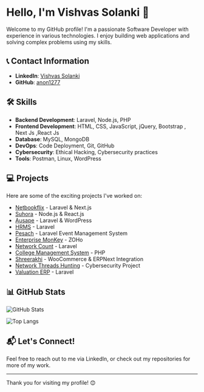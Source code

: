 # Hello, I'm **Vishvas Solanki** 👋

Welcome to my GitHub profile! I'm a passionate Software Developer with experience in various technologies. I enjoy building web applications and solving complex problems using my skills. 

## 📞 Contact Information
- **LinkedIn**: [Vishvas Solanki](https://www.linkedin.com/in/vishvas-solanki-293587192)
- **GitHub**: [anon1277](https://github.com/anon1277)

## 🛠️ Skills
- **Backend Development**: Laravel, Node.js, PHP
- **Frontend Development**: HTML, CSS, JavaScript, jQuery, Bootstrap , Next Js ,React Js
- **Database**: MySQL, MongoDB
- **DevOps**: Code Deployment, Git, GitHub
- **Cybersecurity**: Ethical Hacking, Cybersecurity practices
- **Tools**: Postman, Linux, WordPress

## 💻 Projects
Here are some of the exciting projects I've worked on:

- [Netbookflix](#) - Laravel & Next.js
- [Suhora](#) - Node.js & React.js
- [Ausape](#) - Laravel & WordPress
- [HRMS](#) - Laravel
- [Pesach](#) - Laravel Event Management System
- [Enterprise MonKey](#) - ZOHo
- [Network Count](#) - Laravel
- [College Management System](#) - PHP
- [Shreerakhi](#) - WooCommerce & ERPNext Integration
- [Network Threads Hunting](#) - Cybersecurity Project
- [Valuation ERP](#) - Laravel

## 📊 GitHub Stats
![GitHub Stats](https://github-readme-stats.vercel.app/api?username=anon1277&show_icons=true&count_private=true&hide_title=true&theme=radical&hide=prs&show_owner=true)


![Top Langs](https://github-readme-stats.vercel.app/api/top-langs/?username=anon1277&layout=compact&langs_count=10)

## 📬 Let's Connect!
Feel free to reach out to me via LinkedIn, or check out my repositories for more of my work.

---

Thank you for visiting my profile! 😊
